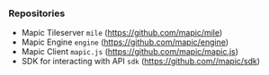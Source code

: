### Repositories

- Mapic Tileserver `mile` (https://github.com/mapic/mile)
- Mapic Engine `engine` (https://github.com/mapic/engine)
- Mapic Client `mapic.js` (https://github.com/mapic/mapic.js)
- SDK for interacting with API `sdk` (https://github.com//mapic/sdk)
